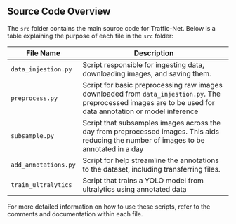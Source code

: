 ## Source Code Overview

The `src` folder contains the main source code for Traffic-Net. Below is a table explaining the purpose of each file in the `src` folder:

| File Name            | Description                                                                 |
|----------------------|-----------------------------------------------------------------------------|
| `data_injestion.py`  | Script responsible for ingesting data, downloading images, and saving them. |
| `preprocess.py`      | Script for basic preprocessing raw images downloaded from `data_injestion.py`. The preprocessed images are to be used for data annotation or model inference |
| `subsample.py`       | Script that subsamples images across the day from preprocessed images. This aids reducing the number of images to be annotated in a day  |
| `add_annotations.py` | Script for help streamline the annotations to the dataset, including transferring files.  |
| `train_ultralytics`  | Script that trains a YOLO model from ultralytics using annotated data |


For more detailed information on how to use these scripts, refer to the comments and documentation within each file.